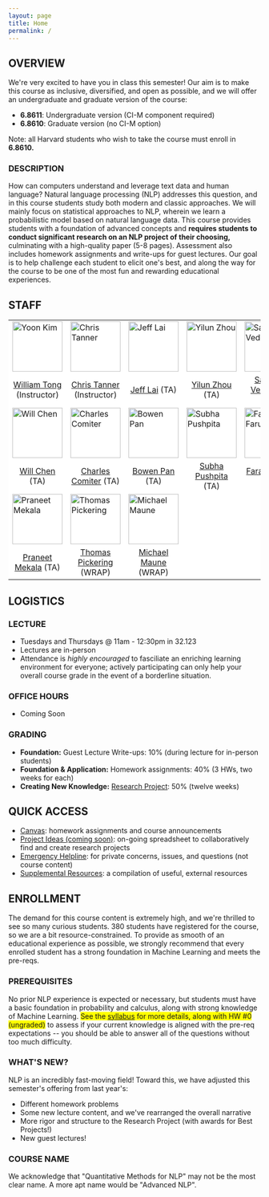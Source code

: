 ```yaml
---
layout: page
title: Home
permalink: /
---
```

## OVERVIEW
We're very excited to have you in class this semester! Our aim is to make this course as inclusive, diversified, and open as possible, and we will offer an undergraduate and graduate version of the course:
- **6.8611**: Undergraduate version (CI-M component required)
- **6.8610**: Graduate version (no CI-M option)

Note: all Harvard students who wish to take the course must enroll in **6.8610.**

### DESCRIPTION
How can computers understand and leverage text data and human language? Natural language processing (NLP) addresses this question, and in this course students study both modern and classic approaches. We will mainly focus on statistical approaches to NLP, wherein we learn a probabilistic model based on natural language data. This course provides students with a foundation of advanced concepts and **requires students to conduct significant research on an NLP project of their choosing,** culminating with a high-quality paper (5-8 pages). Assessment also includes homework assignments and write-ups for guest lectures. Our goal is to help challenge each student to elicit one's best, and along the way for the course to be one of the most fun and rewarding educational experiences.

## STAFF
<p></p>
<table align="center" style="background-color:#FFFFFF" border="0px">
  <tr>
    <td><img src="{{ site.baseurl }}/images/yoon_cropped.png" width="100" alt="Yoon Kim"/></td>
    <td><img src="{{ site.baseurl }}/images/chris_cropped.png" width="100" alt="Chris Tanner"/></td>
    <td><img src="{{ site.baseurl }}/images/jeff_cropped.png" width="100" alt="Jeff Lai"/></td>
    <td><img src="{{ site.baseurl }}/images/robot_cropped.png" width="100" alt="Yilun Zhou"/></td>
    <td><img src="{{ site.baseurl }}/images/robot_cropped.png" width="100" alt="Saaketh Vedantam"/></td>
  </tr>
  <tr>
    <td align="center" style="background-color:#FFFFFF" border="0"><a href="">William Tong</a> (Instructor)</td>
    <td align="center" style="background-color:#FFFFFF" border="0"><a href="https://www.linkedin.com/in/chriswtanner/">Chris Tanner</a> (Instructor)</td>
    <td align="center" style="background-color:#FFFFFF" border="0"><a href="">Jeff Lai</a> (TA)</td>
    <td align="center" style="background-color:#FFFFFF" border="0"><a href="">Yilun Zhou</a> (TA)</td>
    <td align="center" style="background-color:#FFFFFF" border="0"><a href="">Saaketh Vedantam</a> (TA)</td>
  </tr>
  <tr>
    <td><img src="{{ site.baseurl }}/images/william_cropped.png" width="100" alt="Will Chen"/></td>
    <td><img src="{{ site.baseurl }}/images/robot_cropped.png" width="100" alt="Charles Comiter"/></td>
    <td><img src="{{ site.baseurl }}/images/bowen_cropped.png" width="100" alt="Bowen Pan"/></td>
    <td><img src="{{ site.baseurl }}/images/subha_cropped.png" width="100" alt="Subha Pushpita"/></td>
    <td><img src="{{ site.baseurl }}/images/faraz_cropped.png" width="100" alt="Faraz Faruqi"/></td>
  </tr>
  <tr>
    <td align="center" style="background-color:#FFFFFF" border="0"><a href="">Will Chen</a> (TA)</td>
    <td align="center" style="background-color:#FFFFFF" border="0"><a href="">Charles Comiter</a> (TA)</td>
    <td align="center" style="background-color:#FFFFFF" border="0"><a href="">Bowen Pan</a> (TA)</td>
    <td align="center" style="background-color:#FFFFFF" border="0"><a href="">Subha Pushpita</a> (TA)</td>
    <td align="center" style="background-color:#FFFFFF" border="0"><a href="">Faraz Faruqi</a> (TA)</td>
  </tr>
  <tr>
    <td><img src="{{ site.baseurl }}/images/robot_cropped.png" width="100" alt="Praneet Mekala"/></td>
    <td><img src="{{ site.baseurl }}/images/robot_cropped.png" width="100" alt="Thomas Pickering"/></td>
    <td><img src="{{ site.baseurl }}/images/michael_cropped.png" width="100" alt="Michael Maune"/></td>
  </tr>
  <tr>
    <td align="center" style="background-color:#FFFFFF" border="0"><a href="">Praneet Mekala</a> (TA)</td>
    <td align="center" style="background-color:#FFFFFF" border="0"><a href="">Thomas Pickering</a> (WRAP)</td>
    <td align="center" style="background-color:#FFFFFF" border="0"><a href="">Michael Maune</a> (WRAP)</td>
  </tr>
</table>

## LOGISTICS
### LECTURE
- Tuesdays and Thursdays @ 11am - 12:30pm in 32.123
- Lectures are in-person
- Attendance is *highly encouraged* to fasciliate an enriching learning environment for everyone; actively participating can only help your overall course grade in the event of a borderline situation.

### OFFICE HOURS
- Coming Soon

### GRADING
- **Foundation:** Guest Lecture Write-ups: 10% (during lecture for in-person students)
- **Foundation & Application:** Homework assignments: 40% (3 HWs, two weeks for each)
- **Creating New Knowledge:** [Research Project](project): 50% (twelve weeks)

## QUICK ACCESS
- [Canvas](https://canvas.mit.edu/courses/16573): homework assignments and course announcements
- [Project Ideas (coming soon)](): on-going spreadsheet to collaboratively find and create research projects
- [Emergency Helpline](mailto:nlp-staff-fa22@mit.edu): for private concerns, issues, and questions (not course content) 
- [Supplemental Resources](supplemental): a compilation of useful, external resources

## ENROLLMENT
The demand for this course content is extremely high, and we're thrilled to see so many curious students. 380 students have registered for the course, so we are a bit resource-constrained. To provide as smooth of an educational experience as possible, we strongly recommend that every enrolled student has a strong foundation in Machine Learning and meets the pre-reqs.

### PREREQUISITES
No prior NLP experience is expected or necessary, but students must have a basic foundation in probability and calculus, along with strong knowledge of Machine Learning. <span style="background-color: #FFFF00">See the [syllabus](syllabus) for more details, along with HW #0 (ungraded)</span> to assess if your current knowledge is aligned with the pre-req expectations -- you should be able to answer all of the questions without too much difficulty.

### WHAT'S NEW?
NLP is an incredibly fast-moving field! Toward this, we have adjusted this semester's offering from last year's:
- Different homework problems
- Some new lecture content, and we've rearranged the overall narrative
- More rigor and structure to the Research Project (with awards for Best Projects!)
- New guest lectures!

### COURSE NAME
We acknowledge that "Quantitative Methods for NLP" may not be the most clear name. A more apt name would be "Advanced NLP".
